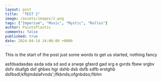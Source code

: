 ```yaml
---
layout: post
title:  "TEST 2"
image: /assets/images/2.png
tags: ["Imperium", "Music", "Mystic", "Rollos"]
author: PaintsPlastic
comments: false
published: true
date: 2024-04-14 14:00:00 +0000
---
```


This is the start of the post just some words to get us started, nothing fancy

asfdsadasdas
asda
sda
sd
asd
a
srwqe
gfasrd
gad
srg
e
gvrds
fbew
srgbv
dsfv
dsafgb
dsf
ghbes
hgr
dshb
dsb
dsfb
sdfb
erstghb
dsfbsdl;kfbjmdslafvnds';lfkbnds;ofgnbdso;fibhn